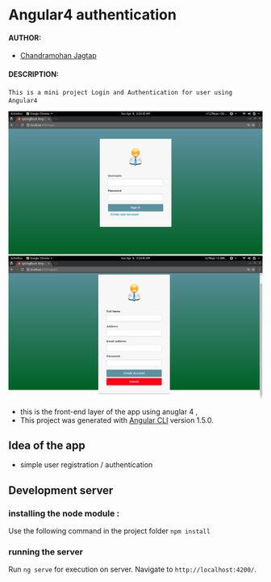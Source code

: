 # Angular4 authentication   

#### AUTHOR:

- [Chandramohan Jagtap](https://github.com/cmjagtap "Chandramohan's github profile")

#### DESCRIPTION:
	This is a mini project Login and Authentication for user using Angular4

![Screenshot](Screenshot.png)
![Screenshot](Screenshot1.png)
- this is the front-end layer of the app using anuglar 4 , 
- This project was generated with [Angular CLI](https://github.com/angular/angular-cli) version 1.5.0.

## Idea of the app 
 - simple user registration /  authentication 

## Development server

### installing the node module :
Use the following command in the project folder `npm install`

### running the server
Run `ng serve` for execution on server. Navigate to `http://localhost:4200/`.


